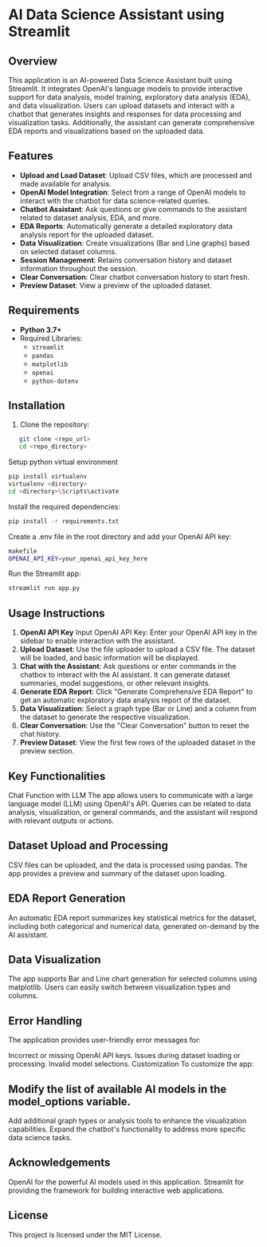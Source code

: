 # AI Data Science Assistant using Streamlit

## Overview
This application is an AI-powered Data Science Assistant built using Streamlit. It integrates OpenAI's language models to provide interactive support for data analysis, model training, exploratory data analysis (EDA), and data visualization. Users can upload datasets and interact with a chatbot that generates insights and responses for data processing and visualization tasks. Additionally, the assistant can generate comprehensive EDA reports and visualizations based on the uploaded data.

## Features
- **Upload and Load Dataset**: Upload CSV files, which are processed and made available for analysis.
- **OpenAI Model Integration**: Select from a range of OpenAI models to interact with the chatbot for data science-related queries.
- **Chatbot Assistant**: Ask questions or give commands to the assistant related to dataset analysis, EDA, and more.
- **EDA Reports**: Automatically generate a detailed exploratory data analysis report for the uploaded dataset.
- **Data Visualization**: Create visualizations (Bar and Line graphs) based on selected dataset columns.
- **Session Management**: Retains conversation history and dataset information throughout the session.
- **Clear Conversation**: Clear chatbot conversation history to start fresh.
- **Preview Dataset**: View a preview of the uploaded dataset.

## Requirements
- **Python 3.7+**
- Required Libraries:
  - `streamlit`
  - `pandas`
  - `matplotlib`
  - `openai`
  - `python-dotenv`

## Installation
1. Clone the repository:

```bash
   git clone <repo_url>
   cd <repo_directory>
```
Setup python virtual environment
```bash
pip install virtualenv
virtualenv <directory>
cd <directory>\Scripts\activate
```

Install the required dependencies:
```bash
pip install -r requirements.txt
```


Create a .env file in the root directory and add your OpenAI API key:

```bash
makefile
OPENAI_API_KEY=your_openai_api_key_here
```
Run the Streamlit app:

```bash
streamlit run app.py
```


## Usage Instructions
1. **OpenAI API Key** Input OpenAI API Key: Enter your OpenAI API key in the sidebar to enable interaction with the assistant.
2. **Upload Dataset**: Use the file uploader to upload a CSV file. The dataset will be loaded, and basic information will be displayed.
3. **Chat with the Assistant**: Ask questions or enter commands in the chatbox to interact with the AI assistant. It can generate dataset summaries, model suggestions, or other relevant insights.
4. **Generate EDA Report**: Click "Generate Comprehensive EDA Report" to get an automatic exploratory data analysis report of the dataset.
5. **Data Visualization**: Select a graph type (Bar or Line) and a column from the dataset to generate the respective visualization.
6. **Clear Conversation**: Use the "Clear Conversation" button to reset the chat history.
7. **Preview Dataset**: View the first few rows of the uploaded dataset in the preview section.

## Key Functionalities
Chat Function with LLM
The app allows users to communicate with a large language model (LLM) using OpenAI's API. Queries can be related to data analysis, visualization, or general commands, and the assistant will respond with relevant outputs or actions.

## Dataset Upload and Processing
CSV files can be uploaded, and the data is processed using pandas. The app provides a preview and summary of the dataset upon loading.

## EDA Report Generation
An automatic EDA report summarizes key statistical metrics for the dataset, including both categorical and numerical data, generated on-demand by the AI assistant.

## Data Visualization
The app supports Bar and Line chart generation for selected columns using matplotlib. Users can easily switch between visualization types and columns.

## Error Handling
The application provides user-friendly error messages for:

Incorrect or missing OpenAI API keys.
Issues during dataset loading or processing.
Invalid model selections.
Customization
To customize the app:

## Modify the list of available AI models in the model_options variable.
Add additional graph types or analysis tools to enhance the visualization capabilities.
Expand the chatbot's functionality to address more specific data science tasks.

## Acknowledgements
OpenAI for the powerful AI models used in this application.
Streamlit for providing the framework for building interactive web applications.

## License
This project is licensed under the MIT License.
